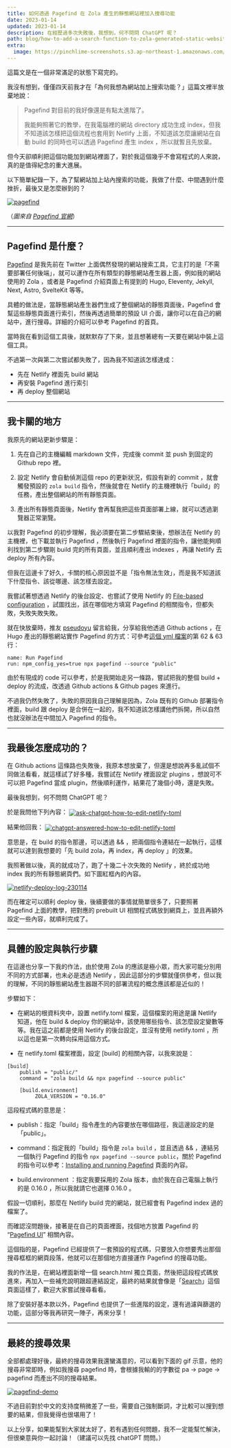 ```yaml
---
title: 如何透過 Pagefind 在 Zola 產生的靜態網站裡加入搜尋功能
date: 2023-01-14
updated: 2023-01-14
description: 在經歷過多次失敗後，我想到，何不問問 ChatGPT 呢？
path: blog/how-to-add-a-search-function-to-zola-generated-static-websites-via-pagefind
extra:
  image: https://pinchlime-screenshots.s3.ap-northeast-1.amazonaws.com/pagefind_MyUsEp.webp
---
```


這篇文是在一個非常滿足的狀態下寫完的。

我沒有想到，僅僅四天前我才在「為何我想為網站加上搜索功能？」這篇文裡半放棄地說：

> Pagefind 對目前的我好像還是有點太進階了。
>
> 我能夠照著它的教學，在我電腦裡的網站 directory 成功生成 index，但我不知道該怎樣把這個流程也套用到 Netlify 上面，不知道該怎麼讓網站在自動 build 的同時也可以透過 Pagefind 產生 index ，所以就暫且先放棄。

但今天卻順利把這個功能加到網站裡面了，對於我這個幾乎不會寫程式的人來說，真的是值得紀念的重大進展。

以下簡單紀錄一下，為了幫網站加上站內搜索的功能，我做了什麼、中間遇到什麼挫折，最後又是怎麼辦到的？

<a href="https://pinchlime-screenshots.s3.ap-northeast-1.amazonaws.com/pagefind_MyUsEp.webp" data-fancybox data-caption="pagefind">
  <img src="https://pinchlime-screenshots.s3.ap-northeast-1.amazonaws.com/pagefind_MyUsEp.webp" loading="lazy" alt="pagefind" align="center" />
</a>

（_圖來自 [Pagefind 官網](https://pagefind.app/)_）


<!-- more -->

---

## Pagefind 是什麼？

[Pagefind](https://pagefind.app/) 是我先前在 Twitter 上面偶然發現的網站搜索工具，它主打的是「不需要部署任何後端」，就可以運作在所有類型的靜態網站產生器上面，例如我的網站使用的 Zola ，或者是 Pagefind 介紹頁面上有提到的 Hugo, Eleventy, Jekyll, Next, Astro, SvelteKit 等等。

具體的做法是，當靜態網站產生器們生成了整個網站的靜態頁面後，Pagefind 會幫這些靜態頁面進行索引，然後再透過簡單的預設 UI 介面，讓你可以在自己的網站中，進行搜尋。詳細的介紹可以參考 Pagefind 的首頁。

當時我在看到這個工具後，就默默存了下來，並且想著總有一天要在網站中裝上這個工具。

不過第一次與第二次嘗試都失敗了，因為我不知道該怎樣達成：

* 先在 Netlify 裡面先 build 網站
* 再安裝 Pagefind 進行索引
* 再 deploy 整個網站

---

## 我卡關的地方

我原先的網站更新步驟是：

1. 先在自己的主機編輯 markdown 文件，完成後 commit 並 push 到固定的 Github repo 裡。

2. 設定 Netlify 會自動偵測這個 repo 的更新狀況，假設有新的 commit ，就會觸發預設的 `zola build` 指令，然後就會在 Netlify 的主機裡執行「build」的任務，產出整個網站的所有靜態頁面。

3. 產出所有靜態頁面後，Netlify 會再幫我把這些頁面部署上線，就可以透過瀏覽器正常瀏覽。

以我對 Pagefind 的初步理解，我必須要在第二步驟結束後，想辦法在 Netlify 的主機裡，也下載並執行 Pagefind ，然後執行 Pagefind 裡面的指令，讓他能夠順利找到第二步驟剛 build 完的所有頁面，並且順利產出 indexes ，再讓 Netlify 去 deploy 所有內容。

但我在這邊卡了好久，卡關的核心原因並不是「指令無法生效」，而是我不知道該下什麼指令、該從哪邊、該怎樣去設定。

我嘗試著想透過 Netlify 的後台設定、也嘗試了使用 Netlify 的 [File-based configuration](https://docs.netlify.com/configure-builds/file-based-configuration/) ，試圖找出，該在哪個地方填寫 Pagefind 的相關指令，但都失敗，失敗失敗失敗。

就在快放棄時，推友 [pseudoyu](https://twitter.com/pseudo_yu) 留言給我，分享給我他透過 Github actions ，在 Hugo 產出的靜態網站實作 Pagefind 的方式：可參考[這個 yml 檔案](https://github.com/pseudoyu/yu-blog/blob/master/.github/workflows/deploy.yml)的第 62 & 63 行：

```
name: Run Pagefind
run: npm_config_yes=true npx pagefind --source "public"
```

由於有現成的 code 可以參考，於是我開始走另一條路，嘗試把我的整個 build \+ deploy 的流成，改透過 Github actions & Github pages 來進行。

不過我仍然失敗了，失敗的原因我自己理解是因為，Zola 既有的 Github 部署指令裡面，build 跟 deploy 是合併在一起的，我不知道該怎樣講他們拆開，所以自然也就沒辦法在中間加入 Pagefind 的指令。

---

## 我最後怎麼成功的？

在 Github actions 這條路也失敗後，我原本想放棄了，但還是想說再多亂試個不同做法看看，就這樣試了好多種，我嘗試在 Netlify 裡面設定 plugins ，想說可不可以把 Pagefind 當成 plugin，然後順利運作，結果花了幾個小時，還是失敗。

最後我想到，何不問問 ChatGPT 呢？

於是我問他下列內容：
<a href="https://pinchlime-screenshots.s3.ap-northeast-1.amazonaws.com/ask-chatgpt-how-to-edit-netlify-toml_sfSs5D.webp" data-fancybox data-caption="ask-chatgpt-how-to-edit-netlify-toml">
  <img src="https://pinchlime-screenshots.s3.ap-northeast-1.amazonaws.com/ask-chatgpt-how-to-edit-netlify-toml_sfSs5D.webp" loading="lazy" alt="ask-chatgpt-how-to-edit-netlify-toml" align="center" />
</a>


結果他回我：
<a href="https://pinchlime-screenshots.s3.ap-northeast-1.amazonaws.com/chatgpt-answered-how-to-edit-netlify-toml_gtmRXN.webp" data-fancybox data-caption="chatgpt-answered-how-to-edit-netlify-toml">
  <img src="https://pinchlime-screenshots.s3.ap-northeast-1.amazonaws.com/chatgpt-answered-how-to-edit-netlify-toml_gtmRXN.webp" loading="lazy" alt="chatgpt-answered-how-to-edit-netlify-toml" align="center" />
</a>

意思是，在 build 的指令那邊，可以透過 && ，把兩個指令連結在一起執行，這樣就可以達到我想要的「先 build zola，再 index，再 deploy 」的效果。



我照著做以後，真的就成功了，跑了十幾二十次失敗的 Netlify ，終於成功地 index 我的所有靜態網頁們。如下圖紅框內的內容。

<a href="https://pinchlime-screenshots.s3.ap-northeast-1.amazonaws.com/netlify-deploy-log-230114_dUOrSs.webp" data-fancybox data-caption="netlify-deploy-log-230114">
  <img src="https://pinchlime-screenshots.s3.ap-northeast-1.amazonaws.com/netlify-deploy-log-230114_dUOrSs.webp" loading="lazy" alt="netlify-deploy-log-230114" align="center" />
</a>

而在確定可以順利 deploy 後，後續要做的事情就簡單很多了，只要照著 Pagefind 上面的教學，把對應的 prebuilt UI 相關程式碼放到網頁上，並且再額外設定一些內容，就順利完成了。

---

## 具體的設定與執行步驟

在這邊也分享一下我的作法，由於使用 Zola 的應該是極小眾，而大家可能分別用不同的方式部署，也未必是透過 Netlify ，因此這部分的步驟就僅供參考，但以我的理解，不同的靜態網站產生器跟不同的部署流程的概念應該都是近似的！


步驟如下：

* 在網站的根資料夾中，設置 netlify.toml 檔案，這個檔案的用途是讓 Netlify 知道，他在 build & deploy 你的網站中，該使用哪些指令、該怎麼設定變數等等。我在這之前都是使用 Netlify 的後台設定，並沒有使用 netlify.toml ，所以這也是第一次轉向採用這個方式。

* 在 netlify.toml 檔案裡面，設定 \[build\] 的相關內容，以我來說是：

```
[build]
    publish = "public/"
    command = "zola build && npx pagefind --source public"

    [build.environment]
         ZOLA_VERSION = "0.16.0"
```

這段程式碼的意思是：

* publish：指定「build」指令產生的內容要放在哪個路徑，我這邊設定的是「public」。

* command：指定我的「build」指令是 `zola build` ，並且透過 && ，連結另一個執行 Pagefind 的指令 `npx pagefind --source public`，關於 Pagefind 的指令可以參考：[Installing and running Pagefind](https://pagefind.app/docs/installation/) 頁面的內容。

* build.environment ：指定我要採用的 Zola 版本，由於我在自己電腦上執行的是 0.16.0 ，所以我就請它也選擇 0.16.0 。

假設一切順利，那麼在 Netlify build 完的網站，就已經會有 Pagefind index 過的檔案了。

而確認沒問題後，接著是在自己的頁面裡面，找個地方放置 Pagefind 的 “[Pagefind UI](https://pagefind.app/docs/ui/)” 相關內容。

這個指的是，Pagefind 已經提供了一套預設的程式碼，只要放入你想要秀出那個搜尋框框的網頁段落，他就可以在那個地方直接運作 Pagefind 的搜尋功能。

我的作法是，在網站裡面新增一個 search.html 獨立頁面，然後把這段程式碼放進來，再加入一些補充說明跟超連結設定，最終的結果就會像是「[Search](/search)」這個頁面這樣了，歡迎大家嘗試搜尋看看。

除了安裝好基本款以外，Pagefind 也提供了一些進階的設定，還有過濾與篩選的功能，這部分等我再研究一陣子，再來分享！

---

## 最終的搜尋效果

全部都處理好後，最終的搜尋效果我還蠻滿意的，可以看到下面的 gif 示意，他的搜尋非常即時，例如我搜尋 pagefind 時，會根據我輸的的字數從 pa → page → pagefind 而產出不同的搜尋結果。

<a href="https://pinchlime-screenshots.s3.ap-northeast-1.amazonaws.com/pagefind-demo_hkBkdd.gif" data-fancybox data-caption="pagefind-demo">
  <img src="https://pinchlime-screenshots.s3.ap-northeast-1.amazonaws.com/pagefind-demo_hkBkdd.gif" loading="lazy" alt="pagefind-demo" align="center" />
</a>

不過目前對於中文的支持度稍微差了一些，需要自己強制斷詞，才比較可以搜到想要的結果，但我覺得也很堪用了！

以上分享，如果能幫到大家就太好了，若有遇到任何問題，我不一定能幫忙解決，但很樂意與你一起討論！（建議可以先找 chatGPT 問問。）